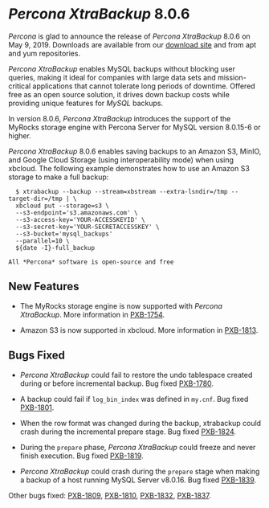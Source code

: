 # *Percona XtraBackup* 8.0.6

*Percona* is glad to announce the release of *Percona XtraBackup* 8.0.6 on May 9, 2019.
Downloads are available from our [download site](https://www.percona.com/downloads/Percona-XtraBackup-LATEST/) and
from apt and yum repositories.

*Percona XtraBackup* enables MySQL backups without blocking user queries, making
it ideal for companies with large data sets and mission-critical applications
that cannot tolerate long periods of downtime. Offered free as an open source
solution, it drives down backup costs while providing unique features for
*MySQL* backups.

In version 8.0.6, *Percona XtraBackup* introduces the support of the MyRocks
storage engine with Percona Server for MySQL version 8.0.15-6 or
higher.

*Percona XtraBackup* 8.0.6 enables saving backups to an Amazon S3,
MinIO, and Google Cloud Storage (using interoperability mode) when
using xbcloud. The following example demonstrates how to use an Amazon
S3 storage to make a full backup:

```
  $ xtrabackup --backup --stream=xbstream --extra-lsndir=/tmp --target-dir=/tmp | \
  xbcloud put --storage=s3 \
  --s3-endpoint='s3.amazonaws.com' \
  --s3-access-key='YOUR-ACCESSKEYID' \
  --s3-secret-key='YOUR-SECRETACCESSKEY' \
  --s3-bucket='mysql_backups'
  --parallel=10 \
  ${date -I}-full_backup

All *Percona* software is open-source and free
```

## New Features


* The MyRocks storage engine is now supported with *Percona XtraBackup*. More
information in [PXB-1754](https://jira.percona.com/browse/PXB-1754).


* Amazon S3 is now supported in xbcloud. More information in [PXB-1813](https://jira.percona.com/browse/PXB-1813).

## Bugs Fixed


* *Percona XtraBackup* could fail to restore the undo tablespace created during or before
incremental backup. Bug fixed [PXB-1780](https://jira.percona.com/browse/PXB-1780).


* A backup could fail if `log_bin_index` was defined in `my.cnf`. Bug
fixed [PXB-1801](https://jira.percona.com/browse/PXB-1801).


* When the row format was changed during the backup, xtrabackup could crash
during the incremental prepare stage. Bug fixed [PXB-1824](https://jira.percona.com/browse/PXB-1824).


* During the `prepare` phase, *Percona XtraBackup* could freeze and never finish
execution. Bug fixed [PXB-1819](https://jira.percona.com/browse/PXB-1819).


* *Percona XtraBackup* could crash during the `prepare` stage when making a backup of a
host running MySQL Server v8.0.16. Bug fixed [PXB-1839](https://jira.percona.com/browse/PXB-1839).

Other bugs fixed:
[PXB-1809](https://jira.percona.com/browse/PXB-1809),
[PXB-1810](https://jira.percona.com/browse/PXB-1810),
[PXB-1832](https://jira.percona.com/browse/PXB-1832),
[PXB-1837](https://jira.percona.com/browse/PXB-1837).
